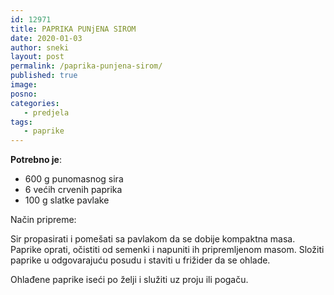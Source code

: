 ```yaml
---
id: 12971
title: PAPRIKA PUNjENA SIROM
date: 2020-01-03
author: sneki
layout: post
permalink: /paprika-punjena-sirom/
published: true
image: 
posno: 
categories:
   - predjela
tags:
   - paprike
---
```

**Potrebno je**:

* 600 g punomasnog sira
* 6 većih crvenih paprika
* 100 g slatke pavlake 

Način pripreme:

Sir propasirati i pomešati sa pavlakom da se dobije kompaktna masa. Paprike oprati, očistiti od semenki
i napuniti ih pripremljenom masom. Složiti paprike u odgovarajuću posudu i staviti u frižider da se ohlade.

Ohlađene paprike iseći po želji i služiti uz proju ili pogaču.
  

